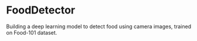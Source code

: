 # FoodDetector
Building a deep learning model to detect food using camera images, trained on Food-101 dataset.
